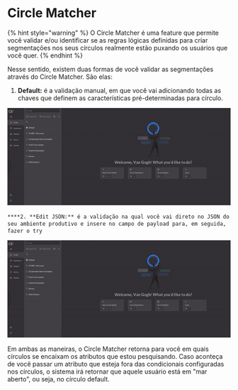 # Circle Matcher

{% hint style="warning" %}
O Circle Matcher é uma feature que permite você validar e/ou identificar se as regras lógicas definidas para criar segmentações nos seus círculos realmente estão puxando os usuários que você quer.
{% endhint %}

Nesse sentido, existem duas formas de você validar as segmentações através do Circle Matcher. São elas:

1. **Default:** é a validação manual, em que você vai adicionando todas as chaves que definem as características pré-determinadas para círculo.

![Exemplo de segmenta&#xE7;&#xE3;o default](../.gitbook/assets/circle-macher-defalt.gif)

    ****2. **Edit JSON:** é a validação na qual você vai direto no JSON do seu ambiente produtivo e insere no campo de payload para, em seguida, fazer o try

![Exemplo de edit JSON](../.gitbook/assets/circle-macher-json.gif)

Em ambas as maneiras, o Circle Matcher retorna para você em quais círculos se encaixam os atributos que estou pesquisando. Caso aconteça de você passar um atributo que esteja fora das condicionais configuradas nos círculos, o sistema irá retornar que aquele usuário está em "mar aberto", ou seja, no círculo default.

